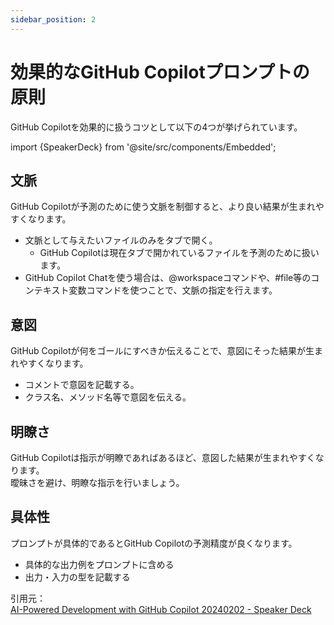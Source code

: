 ```yaml
---
sidebar_position: 2
---
```


# 効果的なGitHub Copilotプロンプトの原則

GitHub Copilotを効果的に扱うコツとして以下の4つが挙げられています。

import {SpeakerDeck} from '@site/src/components/Embedded';

<!-- https://speakerdeck.com/yuhattor/ai-powered-development-with-github-copilot-20240202 -->
<SpeakerDeck slideId="c183f4601ad7409da0d473f98f93a892"  page={19} />

## 文脈

GitHub Copilotが予測のために使う文脈を制御すると、より良い結果が生まれやすくなります。

- 文脈として与えたいファイルのみをタブで開く。
  - GitHub Copilotは現在タブで開かれているファイルを予測のために扱います。
- GitHub Copilot Chatを使う場合は、@workspaceコマンドや、#file等のコンテキスト変数コマンドを使つことで、文脈の指定を行えます。

## 意図

GitHub Copilotが何をゴールにすべきか伝えることで、意図にそった結果が生まれやすくなります。

- コメントで意図を記載する。
- クラス名、メソッド名等で意図を伝える。

## 明瞭さ

GitHub Copilotは指示が明瞭であればあるほど、意図した結果が生まれやすくなります。<br/>
曖昧さを避け、明瞭な指示を行いましょう。

## 具体性

プロンプトが具体的であるとGitHub Copilotの予測精度が良くなります。

- 具体的な出力例をプロンプトに含める
- 出力・入力の型を記載する

引用元：<br/>
[AI-Powered Development with GitHub Copilot 20240202 - Speaker Deck](https://speakerdeck.com/yuhattor/ai-powered-development-with-github-copilot-20240202)
